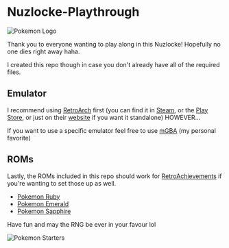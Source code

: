 # Nuzlocke-Playthrough
![Pokemon Logo](http://pixelartmaker-data-78746291193.nyc3.digitaloceanspaces.com/image/d98dde45d242734.png)

Thank you to everyone wanting to play along in this Nuzlocke! Hopefully no one dies right away haha. 

I created this repo though in case you don't already have all of the required files.

## Emulator
I recommend using [RetroArch](https://www.retroarch.com/) first (you can find it in [Steam](https://store.steampowered.com/app/1118310/RetroArch/), or the [Play Store](https://play.google.com/store/apps/details?id=com.retroarch&pli=1), or just on their [website](https://www.retroarch.com/?page=platforms) if you want it standalone) HOWEVER...

If you want to use a specific emulator feel free to use [mGBA](https://github.com/Captain-Howard/Nuzlocke-Playthrough/blob/main/mGBA-0.10.0-win64-installer.exe) (my personal favorite)

## ROMs
Lastly, the ROMs included in this repo should work for [RetroAchievements](https://retroachievements.org/) if you're wanting to set those up as well. 
 - [Pokemon Ruby](https://github.com/Captain-Howard/Nuzlocke-Playthrough/blob/main/Pokemon%20-%20Ruby%20Version%20(USA).gba)
 - [Pokemon Emerald](https://github.com/Captain-Howard/Nuzlocke-Playthrough/blob/main/Pokemon%20-%20Emerald%20Version%20(USA%2C%20Europe).gba)
 - [Pokemon Sapphire](https://github.com/Captain-Howard/Nuzlocke-Playthrough/blob/main/Pokemon%20-%20Sapphire%20Version%20(USA%2C%20Australia).gba)

Have fun and may the RNG be ever in your favour lol


 ![Pokemon Starters](https://i0.wp.com/pokejungle.net/wp-content/uploads/2015/12/gen-3-starters.png)
